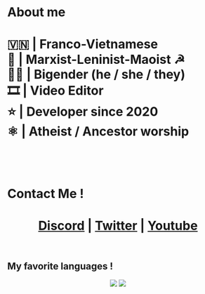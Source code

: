 # About me

<h1>
<strong> 🇻🇳 | Franco-Vietnamese</strong>
<br>
<strong> 📕 | Marxist-Leninist-Maoist ☭</strong>
<br>
<strong> 🏳️‍🌈 | Bigender (he / she / they)</strong>
<br>
<strong> 🎞 | Video Editor</strong>
<br>
<strong> ⭐ | Developer since 2020</strong>
<br>
<strong> ⚛️ | Atheist / Ancestor worship</strong>
<br>
<br><br>
</h1>




# Contact Me !

<h1 align="center">
  <a href="https://discord.com/users/1032243684516835399">Discord</a> |
  <a href="https://twitter.com/EdstineC">Twitter</a> |
  <a href="https://www.youtube.com/@edstine">Youtube</a>
<br><br>
</h1>



## My favorite languages !

<p align="center">
	<img src="https://img.shields.io/badge/CSHARP-2CCC00?style=for-the-badge&logo=csharp&logoColor=FFFFFF">
	<img src="https://img.shields.io/badge/python-3670A0?style=for-the-badge&logo=python&logoColor=ffdd54">
</p>
